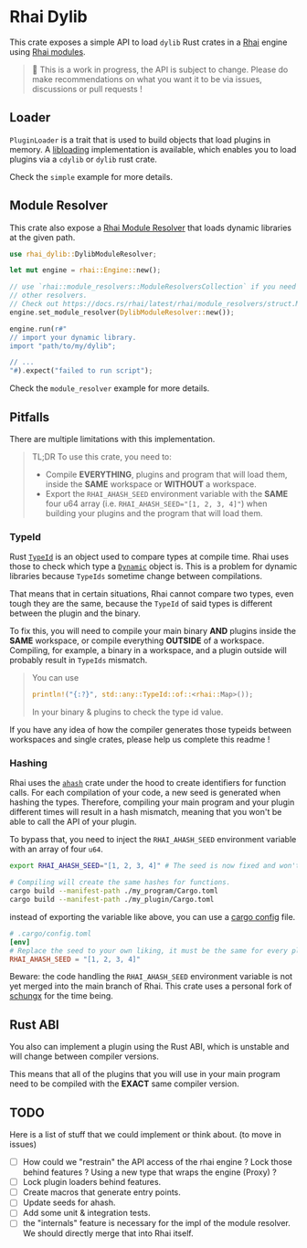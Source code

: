 # Rhai Dylib

This crate exposes a simple API to load `dylib` Rust crates in a [Rhai](https://rhai.rs/) engine using [Rhai modules](https://rhai.rs/book/rust/modules/index.html).

> 🚧 This is a work in progress, the API is subject to change. Please do make recommendations on what you want it to be via issues, discussions or pull requests !

## Loader

`PluginLoader` is a trait that is used to build objects that load plugins in memory. A [libloading](https://github.com/nagisa/rust_libloading) implementation is available, which enables you to load plugins via a `cdylib` or `dylib` rust crate.

Check the `simple` example for more details.

## Module Resolver

This crate also expose a [Rhai Module Resolver](https://rhai.rs/book/rust/modules/resolvers.html) that loads dynamic libraries at the given path.

```rust
use rhai_dylib::DylibModuleResolver;

let mut engine = rhai::Engine::new();

// use `rhai::module_resolvers::ModuleResolversCollection` if you need to resolve using
// other resolvers.
// Check out https://docs.rs/rhai/latest/rhai/module_resolvers/struct.ModuleResolversCollection.html
engine.set_module_resolver(DylibModuleResolver::new());

engine.run(r#"
// import your dynamic library.
import "path/to/my/dylib";

// ...
"#).expect("failed to run script");
```

Check the `module_resolver` example for more details.

## Pitfalls

There are multiple limitations with this implementation.

> TL;DR
> To use this crate, you need to:
> - Compile **EVERYTHING**, plugins and program that will load them, inside the **SAME** workspace or **WITHOUT** a workspace.
> - Export the `RHAI_AHASH_SEED` environment variable with the **SAME** four u64 array (i.e. `RHAI_AHASH_SEED="[1, 2, 3, 4]"`) when building your plugins and the program that will load them.

### TypeId

Rust [`TypeId`](https://doc.rust-lang.org/std/any/struct.TypeId.html) is an object used to compare types at compile time. Rhai uses those to check which type a [`Dynamic`](https://docs.rs/rhai/1.10.1/rhai/struct.Dynamic.html) object is. This is a problem for dynamic libraries because `TypeIds` sometime change between compilations.

That means that in certain situations, Rhai cannot compare two types, even tough they are the same, because the `TypeId` of said types is different between the plugin and the binary.

To fix this, you will need to compile your main binary **AND** plugins inside the **SAME** workspace, or compile everything **OUTSIDE** of a workspace. Compiling, for example, a binary in a workspace, and a plugin outside will probably result in `TypeIds` mismatch.

>  You can use
> ```rust
> println!("{:?}", std::any::TypeId::of::<rhai::Map>());
> ```
> In your binary & plugins to check the type id value.

If you have any idea of how the compiler generates those typeids between workspaces and single crates, please help us complete this readme !

### Hashing

Rhai uses the [`ahash`](https://github.com/tkaitchuck/ahash) crate under the hood to create identifiers for function calls. For each compilation of your code, a new seed is generated when hashing the types. Therefore, compiling your main program and your plugin different times will result in a hash mismatch, meaning that you won't be able to call the API of your plugin.

To bypass that, you need to inject the `RHAI_AHASH_SEED` environment variable with an array of four `u64`.

```sh
export RHAI_AHASH_SEED="[1, 2, 3, 4]" # The seed is now fixed and won't change between compilations.

# Compiling will create the same hashes for functions.
cargo build --manifest-path ./my_program/Cargo.toml
cargo build --manifest-path ./my_plugin/Cargo.toml
```

instead of exporting the variable like above, you can use a [cargo config](https://doc.rust-lang.org/cargo/reference/config.html) file.

```toml
# .cargo/config.toml
[env]
# Replace the seed to your own liking, it must be the same for every plugins.
RHAI_AHASH_SEED = "[1, 2, 3, 4]"
```

Beware: the code handling the `RHAI_AHASH_SEED` environment variable is not yet merged into the main branch of Rhai.
This crate uses a personal fork of [schungx](https://github.com/schungx/rhai) for the time being.

## Rust ABI

You also can implement a plugin using the Rust ABI, which is unstable and will change between compiler versions.

This means that all of the plugins that you will use in your main program need to be compiled with the **EXACT** same
compiler version.

## TODO

Here is a list of stuff that we could implement or think about. (to move in issues)

- [ ] How could we "restrain" the API access of the rhai engine ? Lock those behind features ? Using a new type that wraps the engine (Proxy) ?
- [ ] Lock plugin loaders behind features.
- [ ] Create macros that generate entry points.
- [ ] Update seeds for ahash.
- [ ] Add some unit & integration tests.
- [ ] the "internals" feature is necessary for the impl of the module resolver. We should directly merge that into Rhai itself.